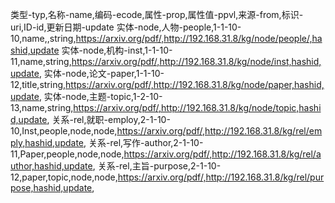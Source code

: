 类型-typ,名称-name,编码-ecode,属性-prop,属性值-ppvl,来源-from,标识-uri,ID-id,更新日期-update
实体-node,人物-people,1-1-10-10,name,,string,https://arxiv.org/pdf/,http://192.168.31.8/kg/node/people/,hashid,update
实体-node,机构-inst,1-1-10-11,name,string,https://arxiv.org/pdf/,http://192.168.31.8/kg/node/inst,hashid,update,
实体-node,论文-paper,1-1-10-12,title,string,https://arxiv.org/pdf/,http://192.168.31.8/kg/node/paper,hashid,update,
实体-node,主题-topic,1-2-10-13,name,string,https://arxiv.org/pdf/,http://192.168.31.8/kg/node/topic,hashid,update,
关系-rel,就职-employ,2-1-10-10,Inst,people,node,node,https://arxiv.org/pdf/,http://192.168.31.8/kg/rel/emply,hashid,update,
关系-rel,写作-author,2-1-10-11,Paper,people,node,node,https://arxiv.org/pdf/,http://192.168.31.8/kg/rel/author,hashid,update,
关系-rel,主旨-purpose,2-1-10-12,paper,topic,node,node,https://arxiv.org/pdf/,http://192.168.31.8/kg/rel/purpose,hashid,update,